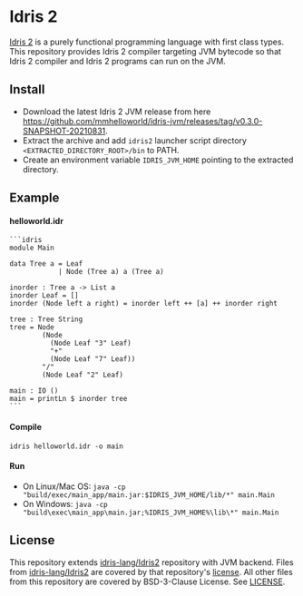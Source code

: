 Idris 2
=======

[Idris 2](https://idris-lang.org/) is a purely functional programming language
with first class types. This repository provides Idris 2 compiler targeting JVM bytecode so that Idris 2 compiler and Idris 2 programs can run on the JVM.

## Install

* Download the latest Idris 2 JVM release from here https://github.com/mmhelloworld/idris-jvm/releases/tag/v0.3.0-SNAPSHOT-20210831.
* Extract the archive and add `idris2` launcher script directory `<EXTRACTED_DIRECTORY_ROOT>/bin` to PATH.
* Create an environment variable `IDRIS_JVM_HOME` pointing to the extracted directory.

## Example

#### helloworld.idr

    ```idris
    module Main

    data Tree a = Leaf
                | Node (Tree a) a (Tree a)

    inorder : Tree a -> List a
    inorder Leaf = []
    inorder (Node left a right) = inorder left ++ [a] ++ inorder right

    tree : Tree String
    tree = Node
            (Node
              (Node Leaf "3" Leaf)
              "+"
              (Node Leaf "7" Leaf))
            "/"
            (Node Leaf "2" Leaf)

    main : IO ()
    main = printLn $ inorder tree
    ```

#### Compile

`idris helloworld.idr -o main`

#### Run

* On Linux/Mac OS:  `java -cp "build/exec/main_app/main.jar:$IDRIS_JVM_HOME/lib/*" main.Main`
* On Windows:  `java -cp "build\exec\main_app\main.jar;%IDRIS_JVM_HOME%\lib\*" main.Main`

## License
This repository extends [idris-lang/Idris2](https://github.com/idris-lang/Idris2) repository with JVM backend. Files from [idris-lang/Idris2](https://github.com/idris-lang/Idris2) are covered by that repository's [license](https://github.com/idris-lang/Idris2/blob/main/LICENSE).
All other files from this repository are covered by BSD-3-Clause License. See [LICENSE](IDRIS2-LICENSE).
